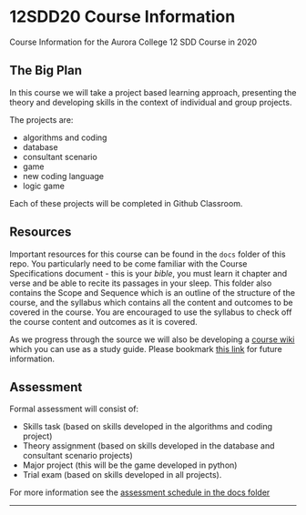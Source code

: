 # 12SDD20 Course Information
Course Information for the Aurora College 12 SDD Course in 2020

## The Big Plan
In this course we will take a project based learning approach, presenting the theory and developing skills in the context of individual and group projects.

The projects are:
- algorithms and coding
- database
- consultant scenario
- game
- new coding language
- logic game

Each of these projects will be completed in Github Classroom.

## Resources
Important resources for this course can be found in the `docs` folder of this repo. You particularly need to be come familiar with the Course Specifications document - this is your *bible*, you must learn it chapter and verse and be able to recite its passages in your sleep. This folder also contains the Scope and Sequence which is an outline of the structure of the course, and the syllabus which contains all the content and outcomes to be covered in the course. You are encouraged to use the syllabus to check off the course content and outcomes as it is covered.

As we progress through the source we will also be developing a [course wiki](https://github.com/AuroraCollegeSDD/12SDD20_Course_Information/wiki) which you can use as a study guide. Please bookmark [this link](https://github.com/AuroraCollegeSDD/12SDD20_Course_Information/wiki) for future information.

## Assessment
Formal assessment will consist of:
- Skills task (based on skills developed in the algorithms and coding project)
- Theory assignment (based on skills developed in the database and consultant scenario projects)
- Major project (this will be the game developed in python)
- Trial exam (based on skills developed in all projects).

For more information see the [assessment schedule in the docs folder](/docs/12SDD20%20Assessment%20schedue.pdf)

---
